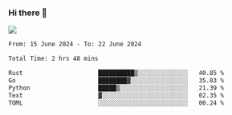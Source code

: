 ### Hi there 👋️

![](https://komarev.com/ghpvc/?username=Loner1024)

<!--START_SECTION:waka-->

```txt
From: 15 June 2024 - To: 22 June 2024

Total Time: 2 hrs 48 mins

Rust                     ██████████▒░░░░░░░░░░░░░░   40.85 %
Go                       ████████▓░░░░░░░░░░░░░░░░   35.03 %
Python                   █████▒░░░░░░░░░░░░░░░░░░░   21.39 %
Text                     ▓░░░░░░░░░░░░░░░░░░░░░░░░   02.35 %
TOML                     ░░░░░░░░░░░░░░░░░░░░░░░░░   00.24 %
```

<!--END_SECTION:waka-->



